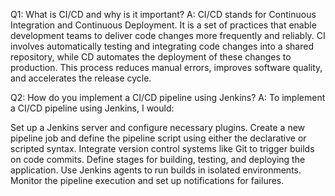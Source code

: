 Q1: What is CI/CD and why is it important?
A: CI/CD stands for Continuous Integration and Continuous Deployment. It is a set of practices that enable development teams to deliver code changes more frequently and reliably. CI involves automatically testing and integrating code changes into a shared repository, while CD automates the deployment of these changes to production. This process reduces manual errors, improves software quality, and accelerates the release cycle.

Q2: How do you implement a CI/CD pipeline using Jenkins?
A: To implement a CI/CD pipeline using Jenkins, I would:

Set up a Jenkins server and configure necessary plugins.
Create a new pipeline job and define the pipeline script using either the declarative or scripted syntax.
Integrate version control systems like Git to trigger builds on code commits.
Define stages for building, testing, and deploying the application.
Use Jenkins agents to run builds in isolated environments.
Monitor the pipeline execution and set up notifications for failures.